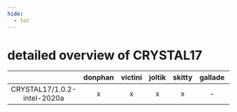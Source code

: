 ```yaml
---
hide:
  - toc
---
```


detailed overview of CRYSTAL17
==============================

| |donphan|victini|joltik|skitty|gallade|accelgor|swalot|doduo|
| :---: | :---: | :---: | :---: | :---: | :---: | :---: | :---: | :---: |
|CRYSTAL17/1.0.2-intel-2020a|x|x|x|x|-|-|-|x|
